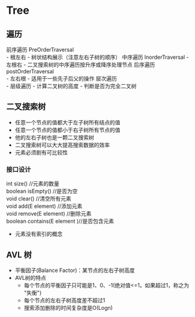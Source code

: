 # Tree

## 遍历

前序遍历 PreOrderTraversal  
    - 根左右
    - 树状结构展示（注意左右子树的顺序）
中序遍历 InorderTraversal
    - 左根右
    - 二叉搜索树的中序遍历按升序或降序处理节点
后序遍历 postOrderTraversal  
    - 左右根
    - 适用于一些先子后父的操作
层次遍历  
    - 层级遍历
    - 计算二叉树的高度
    - 判断是否为完全二叉树

## 二叉搜索树

- 任意一个节点的值都大于左子树所有结点的值
- 任意一个节点的值都小于右子树所有节点的值
- 他的左右子树也是一颗二叉搜索树
- 二叉搜索树可以大大提高搜索数据的效率
- 元素必须剧有可比较性

### 接口设计

int size() //元素的数量  
boolean isEmpty() //是否为空  
void clear() //清空所有元素  
void add(E element) //添加元素  
void remove(E element) //删除元素  
boolean contains(E element )//是否包含元素  

- 元素没有索引的概念

## AVL 树

- 平衡因子(Balance Factor)：某节点的左右子树高度
- AVL树的特点
    - 每个节点的平衡因子只可能是1、0、-1(绝对值<=1，如果超过1，称之为 "失衡")
    - 每个节点的左右子树高度差不超过1
    - 搜索添加删除的时间复杂度是O(Logn)
    